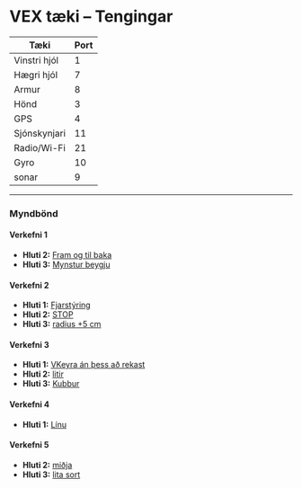 # VEX tæki – Tengingar

| Tæki          | Port |
|---------------|------|
| Vinstri hjól  | 1    |
| Hægri hjól    | 7    |
| Armur         | 8    |
| Hönd          | 3    |
| GPS           | 4    |
| Sjónskynjari  | 11   |
| Radio/Wi-Fi   | 21   |
| Gyro          | 10   |
| sonar         | 9    |

---

### Myndbönd

#### Verkefni 1
- **Hluti 2:** [Fram og til baka](https://youtube.com/shorts/O_ZEImKa--s?si=UmXG1alzCJKqVmWf)  
- **Hluti 3:** [Mynstur beygju](https://youtu.be/ra2M4qTgpgI?si=Adtg2VS0mG3LrYpn)  

#### Verkefni 2
- **Hluti 1:** [Fjarstýring](https://youtube.com/shorts/C74RVPIu3U0?si=MVkDqU9fu-RDNu-c)
- **Hluti 2:** [STOP](https://www.youtube.com/shorts/wRAlh0qSgSU)
- **Hluti 3:** [radius +5 cm](https://www.youtube.com/watch?v=KNwzVBTjv-Q)

#### Verkefni 3
- **Hluti 1:** [VKeyra án þess að rekast](https://youtube.com/shorts/fDPcqkLtboE?si=-4YRlwlaHDiazGRe)  
- **Hluti 2:** [litir](https://youtu.be/YKrZClAZxAE?si=_drlIxpZmCIL3-PL)
- **Hluti 3:** [Kubbur](https://www.youtube.com/watch?v=ZsRIMMhsPGU)

#### Verkefni 4
- **Hluti 1:** [Línu](https://www.youtube.com/shorts/2OXypMzWbQ0)  

#### Verkefni 5
- **Hluti 2:** [miðja](https://youtube.com/shorts/aveU7HyIZ-g?si=ofeQGTt57UfF1oJj)
- **Hluti 3:** [lita sort](https://youtube.com/shorts/aveU7HyIZ-g?si=ofeQGTt57UfF1oJj)


